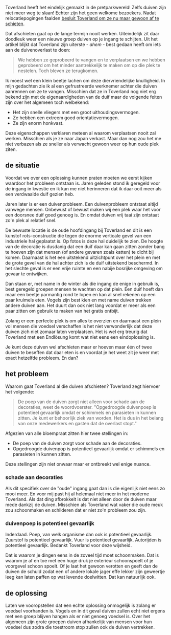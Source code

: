 Toverland heeft het eindelijk gemaakt in de pretparkwereld! Zelfs duiven zijn niet meer weg te slaan! Echter zijn het geen welkome bezoekers. Nadat relocatiepogingen faalden [besluit Toverland om ze nu maar gewoon af te schieten](https://www.looopings.nl/weblog/12020/Toverland-krijgt-vergunning-om-duiven-af-te-schieten-Veel-overlast.html).

Dat afschieten gaat op de lange termijn nooit werken. Uiteindelijk zit daar doodleuk weer een nieuwe groep duiven op je ingang te schijten. Uit het artikel blijkt dat Toverland zijn uiterste - *ahem* - best gedaan heeft om iets aan de duivenoverlast te doen:

> We hebben ze geprobeerd te vangen en te verplaatsen en we hebben geprobeerd om het minder aantrekkelijk te maken om op die plek te nestelen. Toch bleven ze terugkomen.

Ik moest wel een klein beetje lachen om deze diervriendelijke knulligheid. In mijn gedachten zie ik al een gefrustreerde werknemer achter die duiven aanrennen om ze te vangen. Misschien dat ze in Toverland nog niet erg bekend zijn met de eigenaardigheden van de duif maar de volgende feiten zijn over het algemeen toch welbekend:

* Het zijn snelle vliegers met een groot uithoudingsvermogen.
* Ze hebben een extreem goed orientatievermogen.
* Ze zijn enorm honkvast.

Deze eigenschappen verklaren meteen al waarom verplaatsen nooit zal werken. Misschien als je ze naar Japan verkast. Maar dan nog zou het me niet verbazen als ze sneller als verwacht gewoon weer op hun oude plek ziten.

## de situatie
Voordat we over een oplossing kunnen praten moeten we eerst kijken waardoor het probleem ontstaan is. Jaren geleden stond ik geregeld voor de ingang in kwestie en ik kan me niet herinneren dat ik daar ooit meer als een verdwaalde duif gezien heb.

Jaren later is er een duivenprobleem. Een duivenprobleem ontstaat altijd vanwege mensen. Onbewust of bewust maken wij een plek waar het voor een doorsnee duif goed genoeg is. En omdat duiven vrij taai zijn ontstaat zo'n plek al relatief snel.

De bewuste locatie is de oude hoofdingang bij Toverland en dit is een kunstof rots-constructie die tegen de enorme verticale gevel van een industriele hal geplaatst is. Op fotos is deze hal duidelijk te zien. De hoogte van de decoratie is dusdanig dat een duif daar kan gaan zitten zonder bang te hoeven zijn dat mensen (of andere gevaren zoals katten) te dicht bij komen. Daarnaast is het een uitstekend uitzichtpunt over het plein en met de grote gevel van de hal achter zich is de duif uitstekend beschermd. In het slechte geval is er een vrije ruimte en een nabije bosrijke omgeving om gevaar te ontwijken.

Dan staan er, met name in de winter als die ingang de enige in gebruik is, best geregeld groepen mensen te wachten op dat plein. Een duif hoeft dan maar een beetje parmantig rond te lopen en kan al snel rekenen op een paar kruimels eten. Vogels zijn best kien en met name duiven trekken andere duiven aan. Het duurt dan ook niet lang voordat er meer als een paar zitten om gebruik te maken van het gratis ontbijt.

Zolang er een perfecte plek is om alles te overzien en daarnaast een plein vol mensen die voedsel verschaffen is het niet verwonderlijk dat deze duiven zich niet zomaar laten verplaatsen. Het is wel erg treurig dat Toverland met een Endlösung komt wat niet eens een eindoplossing is. 

Je kunt deze duiven wel afschieten maar er hoeven maar één of twee duiven te beseffen dat daar eten is en voordat je het weet zit je weer met exact hetzelfde probleem. En dan?

## het probleem
Waarom gaat Toverland al die duiven afschieten? Toverland zegt hiervoer het volgende:
> De poep van de duiven zorgt niet alleen voor schade aan de decoraties, weet de woordvoerster. "Opgedroogde duivenpoep is potentieel gevaarlijk omdat er schimmels en parasieten in kunnen zitten. Je kunt er behoorlijk ziek van worden. Het is dus in het belang van onze medewerkers en gasten dat de overlast stopt."

Afgezien van alle bloempraat zitten hier twee stellingen in:
* De poep van de duiven zorgt voor schade aan de decoraties.
* Opgedroogde duivenpop is potentieel gevaarlijk omdat er schimmels en parasieten in kunnen zitten. 

Deze stellingen zijn niet onwaar maar er ontbreekt wel enige nuance.

### schade aan decoraties
Als dit specifiek over de "oude" ingang gaat dan is die eigenlijk niet eens zo mooi meer. En voor mij past hij al helemaal niet meer in het moderne Toverland. Als dat ding afbrokkelt is dat niet alleen door de duiven maar mede dankzij de duiven. Misschien als Toverland wat vaker die oude meuk zou schoonmaken en schilderen dat er niet zo'n probleem zou zijn.

### duivenpoep is potentieel gevaarlijk
Inderdaad. Poep, van welk organisme dan ook is potentieel gevaarlijk. Zuurstof is potentieel gevaarlijk. Vuur is potentieel gevaarlijk. Autorijden is potentieel gevaarlijk. Bedankt Toverland voor deze wijsheid.

Dat is waarom je dingen eens in de zoveel tijd moet schoonmaken. Dat is waarom je af en toe met een huge druk je exterieur schoonspoelt of je voorgevel schoon spoelt. Of je laat het gewoon verotten en geeft dan de duiven de schuld zodat een of andere lokale jager effe lekker zijn geweertje leeg kan laten paffen op wat levende doelwitten. Dat kan natuurlijk ook.

## de oplossing
Laten we vooropstellen dat een echte oplossing onmogelijk is zolang er voedsel voorhanden is. Vogels en in dit geval duiven zullen echt niet ergens met een groep blijven hangen als er niet genoeg voedsel is. Over het algemeen zijn grote groepen duiven afhankelijk van mensen voor hun voedsel dus zodra die toestroom stop zullen ook de duiven vertrekken.



